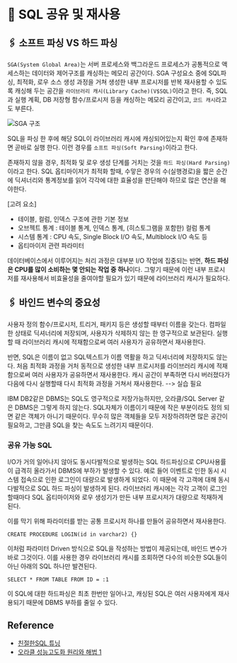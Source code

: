 # 🧷 SQL 공유 및 재사용

## 🖇️ 소프트 파싱 VS 하드 파싱

`SGA(System Global Area)`는 서버 프로세스와 백그라운드 프로세스가 공통적으로 액세스하는 데이터와 제어구조를 캐싱하는 메모리 공간이다.
SGA 구성요소 중에 SQL파싱, 최적화, 로우 소스 생성 과정을 거쳐 생성한 내부 프로시저를 반복 재사용할 수 있도록 캐싱해 두는 공간을 `라이브러리 캐시(Library Cache)(V$SQL)`이라고 한다. 즉, SQL과 실행 계획, DB 저장형 함수/프로시저 등을 캐싱하는 메모리 공간이고, `코드 캐시`라고도 부른다.

![SGA 구조](https://drive.google.com/thumbnail?id=1Adrwx75uurQqinruoR6CejmYhemXUwT_&sz=w1000)

SQL을 파싱 한 후에 해당 SQL이 라이브러리 캐시에 캐싱되어있는지 확인 후에 존재하면 곧바로 실행 한다. 이런 경우를 `소프트 파싱(Soft Parsing)`이라고 한다.  

존재하지 않을 경우, 최적화 및 로우 생성 단계를 거치는 것을 `하드 파싱(Hard Parsing)`이라고 한다. SQL 옵티마이저가 최적화 할때, 수맣은 경우의 수(실행경로)을 짧은 순간에 딕셔너리와 통계정보를 읽어 각각에 대한 효율성을 판단해야 하므로 많은 연산을 해야한다. 

[고려 요소]
- 테이블, 컬럼, 인덱스 구조에 관한 기본 정보
- 오브젝트 통계 : 테이블 통계, 인덱스 통계, (히스토그램을 포함한) 컬럼 통계
- 시스템 통계 : CPU 속도, Single Block I/O 속도, Multiblock I/O 속도 등
- 옵티마이저 관련 파라미터

데이터베이스에서 이루어지는 처리 과정은 대부분 I/O 작업에 집중되는 반면, **하드 파싱은 CPU를 많이 소비하는 몇 안되는 작업 중 하나**이다. 그렇기 때문에 이런 내부 프로시저를 재사용해서 비효율성을 줄여야할 필요가 있기 때문에 라이브러리 캐시가 필요하다.

## 🖇️ 바인드 변수의 중요성

사용자 정의 함수/프로시저, 트리거, 패키지 등은 생성할 때부터 이름을 갖는다. 컴파일한 상태로 딕셔너리에 저장되며, 사용자가 삭제하지 않는 한 영구적으로 보관된다. 실행할 때 라이브러리 캐시에 적재함으로써 여러 사용자가 공유하면서 재사용한다.

반면, SQL은 이름이 없고 SQL텍스트가 이름 역활을 하고 딕셔너리에 저장하지도 않는다. 처음 최적화 과정을 거처 동적으로 생성한 내부 프로시저를 라이브러리 캐시에 적재함으로써 여러 사용자가 공유하면서 재사용한다. 캐시 공간이 부족하면 다시 버러졌다가 다음에 다시 실행할때 다시 최적화 과정을 거쳐서 재사용한다. --> 실습 필요

IBM DB2같은 DBMS는 SQL도 영구적으로 저장가능하지만, 오라클/SQL Server 같은 DBMS은 그렇게 하지 않는다. SQL자체가 이름이기 때문에 작은 부분이라도 정의 되면 같은 객체가 아니기 때문이다. 무수히 많은 객체들을 모두 저장하려하면 많은 공간이 필요하고, 그만큼 SQL을 찾는 속도도 느려기지 때문이다.

### 공유 가능 SQL

I/O가 거의 일어나지 않아도 동시다발적으로 발생하는 SQL 하드파싱으로 CPU사용률이 급격히 올라가서 DBMS에 부하가 발생할 수 있다. 예로 들어 이벤트로 인한 동시 시스템 접속으로 인한 로그인이 대량으로 발생하게 되었다. 이 때문에 각 고객에 대해 동시다발적으로 SQL 하드 파싱이 발생하게 된다. 라이브러리 캐시에는 각각 고객이 로그인할때마다 SQL 옵티마이저와 로우 생성기가 만든 내부 프로시저가 대량으로 적재하게 된다. 

이를 막기 위해 파라미터를 받는 공통 프로시저 하나를 만들어 공유하면서 재사용한다. 

    CREATE PROCEDURE LOGIN(id in varchar2) {}

이처럼 파라미터 Driven 방식으로 SQL을 작성하는 방법이 제공되는데, 바인드 변수가 바로 그것이다. 이를 사용한 경우 라이브러리 캐시를 조회하면 다수의 비슷한 SQL들이 아닌 아래의 SQL 하나만 발견된다. 

    SELECT * FROM TABLE FROM ID = :1

이 SQL에 대한 하드파싱은 최초 한번만 일어나고, 캐싱된 SQL은 여러 사용자에게 재사용되기 때문에 DBMS 부하를 줄일 수 있다.


## Reference

- [친절한SQL 튜닝](https://product.kyobobook.co.kr/detail/S000001975837)
- [오라클 성능고도화 원리와 해법 1](https://product.kyobobook.co.kr/detail/S000061696047)
